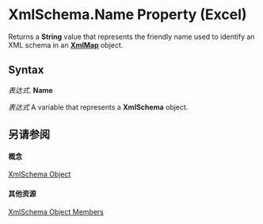 
# XmlSchema.Name Property (Excel)

Returns a  **String** value that represents the friendly name used to identify an XML schema in an **[XmlMap](39b0823f-0068-d8df-e4e1-ca62b55d58f5.md)** object.


## Syntax

 _表达式_. **Name**

 _表达式_ A variable that represents a **XmlSchema** object.


## 另请参阅


#### 概念


[XmlSchema Object](61a9b9be-fe04-fe6a-51c7-14b6c7232dca.md)
#### 其他资源


[XmlSchema Object Members](http://msdn.microsoft.com/library/884318da-1fd2-6487-2c04-4d87942e08b1%28Office.15%29.aspx)